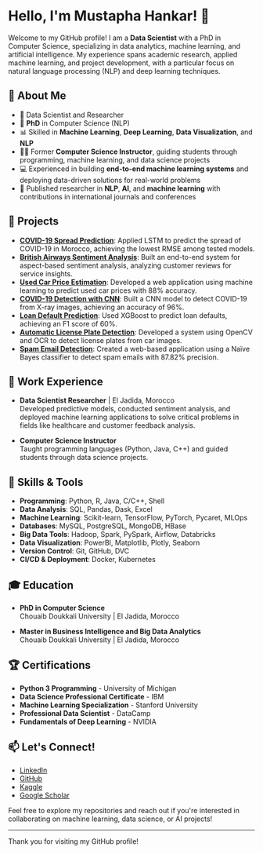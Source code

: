 # Hello, I'm Mustapha Hankar! 👋

Welcome to my GitHub profile! I am a **Data Scientist** with a PhD in Computer Science, specializing in data analytics, machine learning, and artificial intelligence. My experience spans academic research, applied machine learning, and project development, with a particular focus on natural language processing (NLP) and deep learning techniques.

## 🧠 About Me

- 💼 Data Scientist and Researcher
- 📜 **PhD** in Computer Science (NLP)
- 📊 Skilled in **Machine Learning**, **Deep Learning**, **Data Visualization**, and **NLP**
- 🧑‍🏫 Former **Computer Science Instructor**, guiding students through programming, machine learning, and data science projects
- 💻 Experienced in building **end-to-end machine learning systems** and deploying data-driven solutions for real-world problems
- 📝 Published researcher in **NLP**, **AI**, and **machine learning** with contributions in international journals and conferences

## 🚀 Projects

- **[COVID-19 Spread Prediction](link-to-your-project)**: Applied LSTM to predict the spread of COVID-19 in Morocco, achieving the lowest RMSE among tested models.
- **[British Airways Sentiment Analysis](link-to-your-project)**: Built an end-to-end system for aspect-based sentiment analysis, analyzing customer reviews for service insights.
- **[Used Car Price Estimation](link-to-your-project)**: Developed a web application using machine learning to predict used car prices with 88% accuracy.
- **[COVID-19 Detection with CNN](link-to-your-project)**: Built a CNN model to detect COVID-19 from X-ray images, achieving an accuracy of 96%.
- **[Loan Default Prediction](link-to-your-project)**: Used XGBoost to predict loan defaults, achieving an F1 score of 60%.
- **[Automatic License Plate Detection](link-to-your-project)**: Developed a system using OpenCV and OCR to detect license plates from car images.
- **[Spam Email Detection](link-to-your-project)**: Created a web-based application using a Naïve Bayes classifier to detect spam emails with 87.82% precision.

## 💼 Work Experience

- **Data Scientist Researcher** | El Jadida, Morocco  
  Developed predictive models, conducted sentiment analysis, and deployed machine learning applications to solve critical problems in fields like healthcare and customer feedback analysis.

- **Computer Science Instructor**  
  Taught programming languages (Python, Java, C++) and guided students through data science projects.

## 🔧 Skills & Tools

- **Programming**: Python, R, Java, C/C++, Shell
- **Data Analysis**: SQL, Pandas, Dask, Excel
- **Machine Learning**: Scikit-learn, TensorFlow, PyTorch, Pycaret, MLOps
- **Databases**: MySQL, PostgreSQL, MongoDB, HBase
- **Big Data Tools**: Hadoop, Spark, PySpark, Airflow, Databricks
- **Data Visualization**: PowerBI, Matplotlib, Plotly, Seaborn
- **Version Control**: Git, GitHub, DVC
- **CI/CD & Deployment**: Docker, Kubernetes

## 🎓 Education

- **PhD in Computer Science**  
  Chouaib Doukkali University | El Jadida, Morocco

- **Master in Business Intelligence and Big Data Analytics**  
  Chouaib Doukkali University | El Jadida, Morocco

## 🏆 Certifications

- **Python 3 Programming** - University of Michigan
- **Data Science Professional Certificate** - IBM
- **Machine Learning Specialization** - Stanford University
- **Professional Data Scientist** - DataCamp
- **Fundamentals of Deep Learning** - NVIDIA

## 📫 Let's Connect!

- [LinkedIn](https://linkedin.com/in/mustaphahankar)
- [GitHub](https://github.com/HankarM88)
- [Kaggle](https://kaggle.com/hankarmostafa)
- [Google Scholar](https://scholar.google.com/citations?user=WXFl0iYAAAAJ&hl=en&oi=ao)

Feel free to explore my repositories and reach out if you're interested in collaborating on machine learning, data science, or AI projects!

---
Thank you for visiting my GitHub profile!
